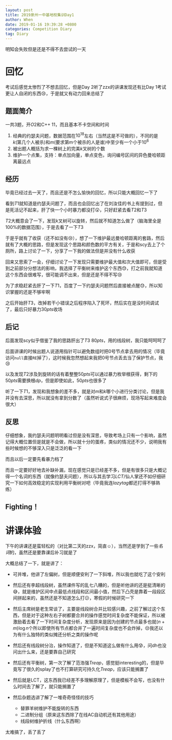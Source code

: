 ```yaml
---
layout: post
title: 2019泉州一中基地校集训Day1
author: When
date: 2019-01-16 19:39:28 +0800
categories: Competition Diary
tag: Diary
---
```


明知会失败但是还是不得不去尝试的一天

# 回忆

考试后感觉太惨烈了不想去回忆，但是Day 2听了zzx的讲课发现还有比Day 1考试更让人自闭的东西:cry:，于是就又有动力回来总结了

## 题面简介

一共$3$题，开$O2$和C++ 11​​，而且基本不卡空间和时间

1. 经典的约瑟夫问题，数据范围在$10^{18}$左右（当然这是不可做的），不同的是$k$(第几个人被杀)和$m$(要求第m个被杀的人是谁)中至少有一个小于$10^6$
2. 被出题人概括为求一棵树上的完美$k$叉树的个数
3. 维护一个点集，支持：单点加向量，单点变色，询问编号区间的异色曼哈顿距离最远点

## 经历

毕竟已经过去一天了，而且还是不怎么愉快的回忆，所以只能大概回忆一下了

看到$T1$就知道是约瑟夫问题了，而且也会回忆出了在刘汝佳的书上有提到过，但是死活记不起来，肝了快一个小时暴力都没打:astonished:，只好赶紧去看$T2$和$T3$

$T2$大概意会了一下，发现$k$叉树可以旋转，然后就不知道怎么做了（脑海里全是$100\%$的数据范围），于是去看了一下$T3$

于是乎就有了收获（还不如没有:cry:），想了一下维护最远曼哈顿距离的套路，然后就有了大概的思路，但是发现这个思路和颜色数的平方有关，于是和scy去上了个厕所，路上讨论了一下，分享了一下我的做法但是并没有什么收获

回来又思索了一会，仔细讨论了一下发现只需要维护最大值和次大值即可，但是受到之前部分分想法的影响，我选择了平衡树来维护这个东西:sweat:，打之前我就知道这个东西会很难写，很可能调不出来，但是还是不得不写:cry:

为了求稳赶紧去肝了一下$T1$，百度了一下约瑟夫问题然后直接被点醒:sweat:，所以知识掌握的还是不够牢啊

之后开始肝$T3$，改掉若干小错误之后程序陷入了死环，然后实在是没时间调试了，最后只好暴力$30pts$收场

## 后记

后面发现scy似乎借鉴了我的思路肝出了$T3$ $80pts$，用的线段树，我只能呵呵呵了

后面讲课的时候出题人说道用指针可以避免数组时把$0$号节点拿去用的情况（毕竟访问`null`直接`RE`掉了），这时候我忽然想起来我把$0$号节点丢去当了保护节点，我:cry:

以及发现$T2$涉及到旋转的话有着整整$50pts$可以通过暴力枚举根获得，剩下的$50pts$需要换根$dp$，但是即使如此，$50pts$也很多了

听了一下$T1$，发现和我想象的差不多，就是对$m$和$k$哪个小进行分类讨论，但是我并没有去深思，所以就没有拿到分数了（虽然听说式子很麻烦，现场写起来难度会很大）

## 反思

仔细想象，我约瑟夫问题明明看过但是没有深思，导致考场上只有一个影响，虽然记得大概位置但是就是不会做，所以就十分的蛋疼，类似的情况还不少，说明我有些时候想的不够深入只是泛泛的看一下

而且以后一定要先看暴力档了

而且一定要好好地去补缺补漏，现在感觉只是已经差不多，但是有很多只是大概记得一个名词的东西（就像约瑟夫问题），所以与其去学习$LCT$/仙人掌还不如仔细研究一下如何高效稳定的实现利用平衡树对吧（毕竟我连$lazytag$都还打得不够熟练）

## Fighting！

# 讲课体验

下午的讲课还是蛮轻松的（对比第二天的zzx，简直:relaxed:），当然还是学到了一些*名词*的，虽然还是要靠课后补习就是了

大概总结了一下，就是讲了：

- 可并堆，他讲了左偏树，但是顺便安利了一下斜堆，所以我也就吃了这个安利
- 然后还有李超线段树，虽然课件写的乱七八糟的，但是听他讲的还是挺清晰的:sweat_smile:，就是维护区间中点最低点线段和区间最小值，然后下凸壳是靠着一段段区间拼起来的，虽然还是不知道怎么打:confused:，寒假的时候研究一下
- 然后主席树是老生常谈了，主要是线段树合并比较感兴趣，之前了解过这个东西，但是对于这种左右子树都要合并的操作感觉时间复杂度不能保证，所以被激励着去看了一下时间复杂度分析，发现原来是因为创建的节点最多也就$(n+m)\log n$个所以即使所有节点都合并了一遍时间复杂度也不会炸掉，:unamused:我还以为有什么独特的类似摊还分析之类的操作呢

- 然后还有线段树分治，操作知道了，但是不知道这么做有什么用:cold_sweat:，问dh也没问出什么来，还是要靠自己研究
- 然后还有平衡树，第一次了解了范浩强$Treap$，感觉挺interesting的，但是毕竟写了很久的splay了也不打算研究可持久化$Treap$，应该只能搁置了
- 然后就是LCT，这东西我已经差不多理解原理了，但是模板不会写，也没有什么时间去了解了，就只能搁置了
- 然后杂题选讲了解了一堆奇奇怪怪的技巧
  - 替罪羊树维护不能旋转的东西
  - 二进制分组（原来这东西除了在线AC自动机还有其他用途）
  - 线段树维护折线（什么东西啊）

太难搞了，丢了丢了

